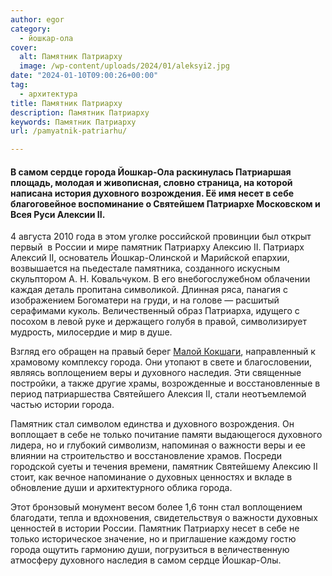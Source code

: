 ```yaml
---
author: egor
category:
  - йошкар-ола
cover:
  alt: Памятник Патриарху
  image: /wp-content/uploads/2024/01/aleksyi2.jpg
date: "2024-01-10T09:00:26+00:00"
tag:
  - архитектура
title: Памятник Патриарху
description: Памятник Патриарху
keywords: Памятник Патриарху
url: /pamyatnik-patriarhu/

---
```

#### В самом сердце города Йошкар-Ола раскинулась Патриаршая площадь, молодая и живописная, словно страница, на которой написана история духовного возрождения. Её имя несет в себе благоговейное воспоминание о Святейшем Патриархе Московском и Всея Руси Алексии II.

4 августа 2010 года в этом уголке российской провинции был открыт первый  в России и мире памятник Патриарху Алексию II. Патриарх Алексий II, основатель Йошкар-Олинской и Марийской епархии, возвышается на пьедестале памятника, созданного искусным скульптором А. Н. Ковальчуком. В его внебогослужебном облачении каждая деталь пропитана символикой. Длинная ряса, панагия с изображением Богоматери на груди, и на голове — расшитый серафимами куколь. Величественный образ Патриарха, идущего с посохом в левой руке и держащего голубя в правой, символизирует мудрость, милосердие и мир в душе.

Взгляд его обращен на правый берег [Малой Кокшаги](/malaya-kokshaga/), направленный к храмовому комплексу города. Они утопают в свете и благословении, являясь воплощением веры и духовного наследия. Эти священные постройки, а также другие храмы, возрожденные и восстановленные в период патриаршества Святейшего Алексия II, стали неотъемлемой частью истории города.

Памятник стал символом единства и духовного возрождения. Он воплощает в себе не только почитание памяти выдающегося духовного лидера, но и глубокий символизм, напоминая о важности веры и ее влиянии на строительство и восстановление храмов. Посреди городской суеты и течения времени, памятник Святейшему Алексию II стоит, как вечное напоминание о духовных ценностях и вкладе в обновление души и архитектурного облика города.

Этот бронзовый монумент весом более 1,6 тонн стал воплощением благодати, тепла и вдохновения, свидетельствуя о важности духовных ценностей в истории России. Памятник Патриарху несет в себе не только историческое значение, но и приглашение каждому гостю города ощутить гармонию души, погрузиться в величественную атмосферу духовного наследия в самом сердце Йошкар-Олы.

